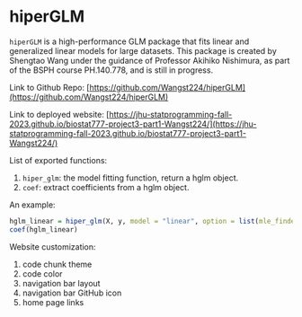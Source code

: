 # hiperGLM
`hiperGLM` is a high-performance GLM package that fits linear and generalized linear models for large datasets. This package is created by Shengtao Wang under the guidance of Professor Akihiko Nishimura, as part of the BSPH course PH.140.778, and is still in progress.

Link to Github Repo: [https://github.com/Wangst224/hiperGLM](https://github.com/Wangst224/hiperGLM)

Link to deployed website: [https://jhu-statprogramming-fall-2023.github.io/biostat777-project3-part1-Wangst224/](https://jhu-statprogramming-fall-2023.github.io/biostat777-project3-part1-Wangst224/)

List of exported functions:
1. `hiper_glm`: the model fitting function, return a hglm object.
2. `coef`: extract coefficients from a hglm object.

An example:
```r
hglm_linear = hiper_glm(X, y, model = "linear", option = list(mle_finder = "pseudo_inv"))
coef(hglm_linear)
```

Website customization:
1. code chunk theme
2. code color
3. navigation bar layout
4. navigation bar GitHub icon
5. home page links
